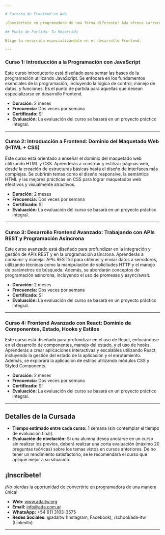 ```yaml
---

# Carrera de Frontend en Ada

¡Conviértete en programadora de una forma diferente! Ada ofrece carreras de desarrollo Frontend exclusivas para mujeres y feminidades de habla hispana, con o sin experiencia previa.

## Punto de Partida: Tu Recorrido

Elige tu recorrido especializándote en el desarrollo Frontend.

---
```


### Curso 1: Introducción a la Programación con JavaScript

Este curso introductorio está diseñado para sentar las bases de la programación utilizando JavaScript. Se enfocará en los fundamentos esenciales de la programación, incluyendo la lógica de control, manejo de datos, y funciones. Es el punto de partida para aquellas que desean especializarse en desarrollo Frontend.

*   **Duración:** 2 meses
*   **Frecuencia:** Dos veces por semana
*   **Certificado:** Sí
*   **Evaluación:** La evaluación del curso se basará en un proyecto práctico integral.

---

### Curso 2: Introducción a Frontend: Dominio del Maquetado Web (HTML + CSS)

Este curso está orientado a enseñar el dominio del maquetado web utilizando HTML y CSS. Aprenderás a construir y estilizar páginas web, desde la creación de estructuras básicas hasta el diseño de interfaces más complejas. Se cubrirán temas como el diseño responsive, la semántica HTML y las mejores prácticas en CSS para lograr maquetados web efectivos y visualmente atractivos.

*   **Duración:** 2 meses
*   **Frecuencia:** Dos veces por semana
*   **Certificado:** Sí
*   **Evaluación:** La evaluación del curso se basará en un proyecto práctico integral.

---

### Curso 3: Desarrollo Frontend Avanzado: Trabajando con APIs REST y Programación Asíncrona

Este curso avanzado está diseñado para profundizar en la integración y gestión de APIs REST y en la programación asíncrona. Aprenderás a consumir y manejar APIs RESTful para obtener y enviar datos a servidores, utilizando técnicas como la manipulación de solicitudes HTTP y el manejo de parámetros de búsqueda. Además, se abordarán conceptos de programación asíncrona, incluyendo el uso de promesas y async/await.

*   **Duración:** 2 meses
*   **Frecuencia:** Dos veces por semana
*   **Certificado:** Sí
*   **Evaluación:** La evaluación del curso se basará en un proyecto práctico integral.

---

### Curso 4: Frontend Avanzado con React: Dominio de Componentes, Estado, Hooks y Estilos

Este curso está diseñado para profundizar en el uso de React, enfocándose en el desarrollo de componentes, manejo del estado, y el uso de hooks. Aprenderás a crear aplicaciones interactivas y escalables utilizando React, incluyendo la gestión del estado de la aplicación y el enrutamiento. Además, se explorará la aplicación de estilos utilizando módulos CSS y Styled Components.

*   **Duración:** 2 meses
*   **Frecuencia:** Dos veces por semana
*   **Certificado:** Sí
*   **Evaluación:** La evaluación del curso se basará en un proyecto práctico integral.

---

## Detalles de la Cursada

*   **Tiempo estimado entre cada curso:** 1 semana (sin contemplar el tiempo de evaluación final).
*   **Evaluación de nivelación:** Si una alumna desea anotarse en un curso sin realizar los previos, deberá realizar una corta evaluación (máximo 20 preguntas teóricas) sobre los temas vistos en cursos anteriores. De no tener un rendimiento satisfactorio, se le recomendará el curso que aplique mejor a su situación.

## ¡Inscríbete!

¡No pierdas la oportunidad de convertirte en programadora de una manera única!

*   **Web:** www.adaitw.org
*   **Email:** info@ada.com.ar
*   **WhatsApp:** +54 911 3103-3575
*   **Redes Sociales:** @adaitw (Instagram, Facebook), /school/ada-itw (LinkedIn)
---

